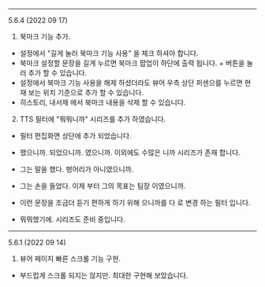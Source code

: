 
---
5.6.4 (2022 09 17)
1. 북마크 기능 추가. 
  - 설정에서 "길게 눌러 북마크 기능 사용" 을 체크 하셔야 합니다. 
  - 북마크 설정할 문장을 길게 누르면 북마크 팝업이 하단에 출력 됩니다. + 버튼을 눌러 추가 할 수 있습니다. 
  - 설정에서 북마크 기능 사용을 해제 하셨더라도 뷰어 우측 상단 퍼센으를 누르면 현재 보는 위치 기준으로 추가 할 수 있습니다. 
  - 히스토리, 내서재 에서 북마크 내용을 삭제 할 수 있습니다. 

2. TTS 필터에 "뭐뭐니까" 시리즈를 추가 하였습니다. 
  - 필터 편집화면 상단에 추가 되었습니다. 
  - 했으니까. 되었으니까. 였으니까. 이외에도 수많은 니까 시리즈가 존재 합니다. 


  - 그는 말을 했다. 벙어리가 아니였으니까. 
  - 그는 손을 들었다. 이제 부터 그의 목표는 팀장 이였으니까.
  - 이런 문장을 조금더 듣기 편하게 하기 위해 으니까를 다 로 변경 하는 필터 입니다. 
  - 뭐뭐했기에. 시리즈도 준비 중입니다. 

 
---
5.6.1 (2022 09 14)
1. 뷰어 페이지 빠른 스크롤 기능 구현. 
  - 부드럽게 스크롤 되지는 않지만. 최대한 구현해 보았습니다. 
